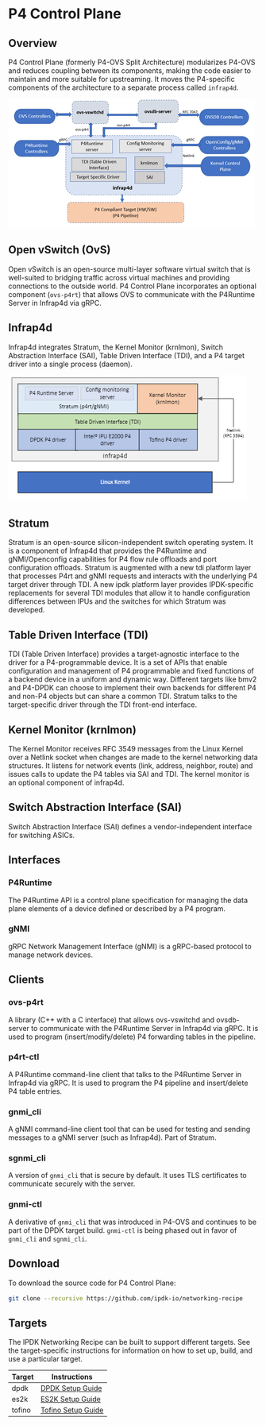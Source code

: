 # P4 Control Plane

## Overview

P4 Control Plane (formerly P4-OVS Split Architecture) modularizes P4-OVS
and reduces coupling between its components, making the code easier to maintain
and more suitable for upstreaming. It moves the P4-specific components of the
architecture to a separate process called `infrap4d`.

![P4 Control Plane Architecture](docs/images/p4-control-plane-architecture.png)

## Open vSwitch (OvS)

Open vSwitch is an open-source multi-layer software virtual switch that is
well-suited to bridging traffic across virtual machines and providing
connections to the outside world. P4 Control Plane incorporates an optional
component (`ovs-p4rt`) that allows OVS to communicate with the P4Runtime
Server in Infrap4d via gRPC.

## Infrap4d

Infrap4d integrates Stratum, the Kernel Monitor (krnlmon), Switch Abstraction
Interface (SAI), Table Driven Interface (TDI), and a P4 target driver into a
single process (daemon).

![Infrap4d Architecture](docs/images/infrap4d-architecture.png)

## Stratum

Stratum is an open-source silicon-independent switch operating system.
It is a component of Infrap4d that provides the P4Runtime and gNMI/Openconfig
capabilities for P4 flow rule offloads and port configuration offloads.
Stratum is augmented with a new tdi platform layer that processes P4rt and
gNMI requests and interacts with the underlying P4 target driver through TDI.
A new ipdk platform layer provides IPDK-specific replacements for several
TDI modules that allow it to handle configuration differences between IPUs
and the switches for which Stratum was developed.

## Table Driven Interface (TDI)

TDI (Table Driven Interface) provides a target-agnostic interface to the
driver for a P4-programmable device. It is a set of APIs that enable
configuration and management of P4 programmable and fixed functions of a
backend device in a uniform and dynamic way. Different targets like bmv2
and P4-DPDK can choose to implement their own backends for different P4
and non-P4 objects but can share a common TDI. Stratum talks to the
target-specific driver through the TDI front-end interface.

## Kernel Monitor (krnlmon)

The Kernel Monitor receives RFC 3549 messages from the Linux Kernel over a
Netlink socket when changes are made to the kernel networking data structures.
It listens for network events (link, address, neighbor, route) and issues
calls to update the P4 tables via SAI and TDI. The kernel monitor is an
optional component of infrap4d.

## Switch Abstraction Interface (SAI)

Switch Abstraction Interface (SAI) defines a vendor-independent interface
for switching ASICs.

## Interfaces

### P4Runtime

The P4Runtime API is a control plane specification for managing the
data plane elements of a device defined or described by a P4 program.

### gNMI

gRPC Network Management Interface (gNMI) is a gRPC-based protocol to manage
network devices.

## Clients

### ovs-p4rt

A library (C++ with a C interface) that allows ovs-vswitchd and ovsdb-server
to communicate with the P4Runtime Server in Infrap4d via gRPC. It is used to
program (insert/modify/delete) P4 forwarding tables in the pipeline.

### p4rt-ctl

A P4Runtime command-line client that talks to the P4Runtime Server in
Infrap4d via gRPC. It is used to program the P4 pipeline and insert/delete
P4 table entries.

### gnmi_cli

A gNMI command-line client tool that can be used for testing and sending
messages to a gNMI server (such as Infrap4d). Part of Stratum.

### sgnmi_cli

A version of `gnmi_cli` that is secure by default. It uses TLS certificates
to communicate securely with the server.

### gnmi-ctl

A derivative of `gnmi_cli` that was introduced in P4-OVS and continues to
be part of the DPDK target build. `gnmi-ctl` is being phased out in favor of
`gnmi_cli` and `sgnmi_cli`.

## Download

To download the source code for P4 Control Plane:

```bash
git clone --recursive https://github.com/ipdk-io/networking-recipe
```

## Targets

The IPDK Networking Recipe can be built to support different targets.
See the target-specific instructions for information on how to set up,
build, and use a particular target.

| Target | Instructions |
| ------ | ------------ |
| dpdk   | [DPDK Setup Guide](docs/guides/dpdk-guide.md) |
| es2k   | [ES2K Setup Guide](docs/guides/es2k-guide.md) |
| tofino | [Tofino Setup Guide](docs/guides/tofino-guide.md) |
